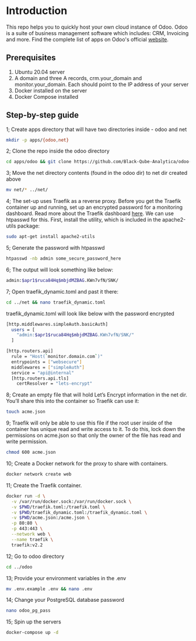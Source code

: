 # Introduction

This repo helps you to quickly host your own cloud instance of Odoo. Odoo is a suite of business management software which includes: CRM, Invoicing and more. Find the complete list of apps on Odoo's official [website](https://www.odoo.com/).

## Prerequisites

1. Ubuntu 20.04 server
2. A domain and three A records, crm.your_domain and monitor.your_domain. Each should point to the IP address of your server
3. Docker installed on the server
4. Docker Compose installed

## Step-by-step guide

1; Create apps directory that will have two directories inside - odoo and net

```bash
mkdir -p apps/{odoo,net}
```

2; Clone the repo inside the odoo directory

```bash
cd apps/odoo && git clone https://github.com/Black-Qube-Analytica/odoo-docker-traefik.git .
```

3; Move the net directory contents (found in the odoo dir) to net dir created above

```bash
mv net/* ../net/
```

4; The set-up uses Traefik as a reverse proxy. Before you get the Traefik container up and running, set up an encrypted password for a monitoring dashboard. Read more about the Traefik dashboard [here](https://doc.traefik.io/traefik/operations/dashboard/). We can use htpasswd for this. First, install the utility, which is included in the apache2-utils package:

```bash
sudo apt-get install apache2-utils
```

5; Generate the password with htpasswd

```bash
htpasswd -nb admin some_secure_password_here
```

6; The output will look something like below:

```bash
admin:$apr1$ruca84Hq$mbjdMZBAG.KWn7vfN/SNK/
```

7; Open traefik_dynamic.toml and past it there:

```bash
cd ../net && nano traefik_dynamic.toml
```

traefik_dynamic.toml will look like below with the password encrypted

```bash
[http.middlewares.simpleAuth.basicAuth]
  users = [
    "admin:$apr1$ruca84Hq$mbjdMZBAG.KWn7vfN/SNK/"
  ]

[http.routers.api]
  rule = "Host(`monitor.domain.com`)"
  entrypoints = ["websecure"]
  middlewares = ["simpleAuth"]
  service = "api@internal"
  [http.routers.api.tls]
    certResolver = "lets-encrypt"
```

8; Create an empty file that will hold Let’s Encrypt information in the net dir. You’ll share this into the container so Traefik can use it:

```bash
touch acme.json
```

9; Traefik will only be able to use this file if the root user inside of the container has unique read and write access to it. To do this, lock down the permissions on acme.json so that only the owner of the file has read and write permission.

```bash
chmod 600 acme.json
```

10; Create a Docker network for the proxy to share with containers.

```bash
docker network create web
```

11; Create the Traefik container.

```bash
docker run -d \
  -v /var/run/docker.sock:/var/run/docker.sock \
  -v $PWD/traefik.toml:/traefik.toml \
  -v $PWD/traefik_dynamic.toml:/traefik_dynamic.toml \
  -v $PWD/acme.json:/acme.json \
  -p 80:80 \
  -p 443:443 \
  --network web \
  --name traefik \
  traefik:v2.2
```

12; Go to odoo directory

```bash
cd ../odoo
```

13; Provide your environment variables in the .env

```bash
mv .env.example .env && nano .env
```

14; Change your PostgreSQL database password

```bash
nano odoo_pg_pass
```

15; Spin up the servers

```bash
docker-compose up -d